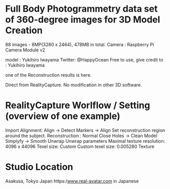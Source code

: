 
# Full Body Photogrammetry data set of 360-degree images for 3D Model Creation

88 images - 8MP(3280 x 2464), 478MB in total.
Camera : Raspberry Pi Camera Module v2 

model : Yukihiro Iwayama  Twitter: @HappyOcean
Free to use, give credit to : Yukihiro Iwayama

one of the Reconstruction results is here.

Direct from RealityCapture. No modification in other 3D software.

# RealityCapture Worlflow / Setting (overview of one example)
Import
Alignment: Align -> Detect Markers -> Align
Set reconstruction region around the subject.
Reconstruction : Normal
Close Holes -> Clean Model
Simplyfy -> Smooth
Unwrap
  Unwrap parameters
    Maximal texture resolution: 4096 x 44096
    Texel size: Custom
    Custom texel size: 0.005280
Texture


# Studio Location 
Asakusa, Tokyo Japan
https:/www.real-avatar.com in Japanese
